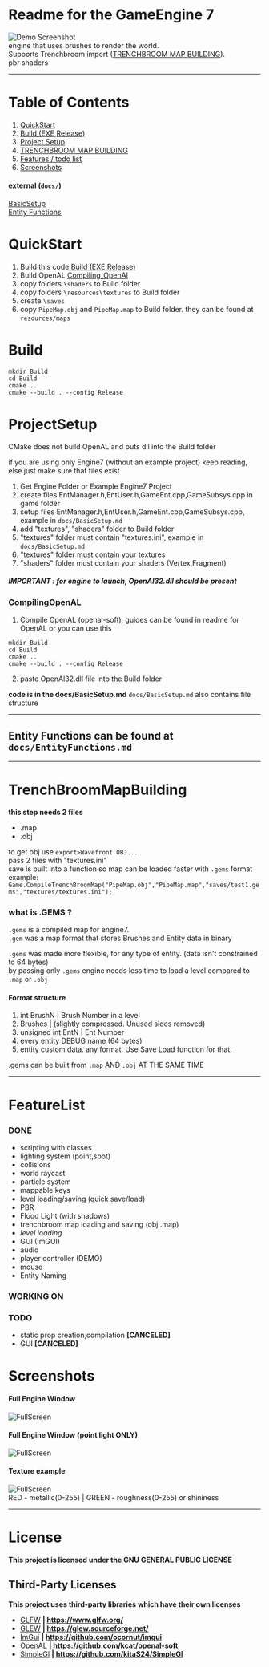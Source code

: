 # Readme for the GameEngine 7

![Demo Screenshot](docs/screenshots/HeaderImg.png)\
engine that uses brushes to render the world.\
Supports Trenchbroom import ([TRENCHBROOM MAP BUILDING](#TrenchBroomMapBuilding)).\
pbr shaders

***

# Table of Contents
1. [QuickStart](#QuickStart)
2. [Build (EXE,Release)](#Build)
3. [Project Setup](#ProjectSetup)
4. [TRENCHBROOM MAP BUILDING](#TrenchBroomMapBuilding)
5. [Features / todo list](#FeatureList)
6. [Screenshots](#Screenshots)

#### external (`docs/`)
[BasicSetup](docs/BasicSetup.md)\
[Entity Functions](docs/EntityFunctions.md)

# QuickStart
1. Build this code [Build (EXE,Release)](#Build)
2. Build OpenAL [Compiling_OpenAl](#CompilingOpenAl)
3. copy folders `\shaders` to Build folder
4. copy folders `\resources\textures` to Build folder
5. create `\saves`
6. copy `PipeMap.obj` and `PipeMap.map` to Build folder. they can be found at `resources/maps`

# Build

```
mkdir Build
cd Build
cmake ..
cmake --build . --config Release
```

# ProjectSetup

CMake does not build OpenAL and puts dll into the Build folder

if you are using only Engine7 (without an example project) keep reading, else just make sure that files exist

1. Get Engine Folder or Example Engine7 Project
2. create files EntManager.h,EntUser.h,GameEnt.cpp,GameSubsys.cpp in game folder
3. setup files EntManager.h,EntUser.h,GameEnt.cpp,GameSubsys.cpp, example in `docs/BasicSetup.md`
4. add "textures", "shaders" folder to Build folder
5. "textures" folder must contain "textures.ini", example in `docs/BasicSetup.md`
6. "textures" folder must contain your textures
7. "shaders" folder must contain your shaders (Vertex,Fragment)

##### IMPORTANT : for engine to launch, OpenAl32.dll should be present

### CompilingOpenAL

1. Compile OpenAL (openal-soft), guides can be found in readme for OpenAL or you can use this
```
mkdir Build
cd Build
cmake ..
cmake --build . --config Release
```
2. paste OpenAl32.dll file into the Build folder





**code is in the docs/BasicSetup.md**
`docs/BasicSetup.md` also contains file structure

---

## Entity Functions can be found at `docs/EntityFunctions.md`

---
# TrenchBroomMapBuilding

**this step needs 2 files**
* .map
* .obj

to get obj use `export>Wavefront OBJ...`\
pass 2 files with "textures.ini"\
save is built into a function so map can be loaded faster with `.gems` format\
example:
`Game.CompileTrenchBroomMap("PipeMap.obj","PipeMap.map","saves/test1.gems","textures/textures.ini");`

### what is .GEMS ?

`.gems` is a compiled map for engine7.\
`.gem` was a map format that stores Brushes and Entity data in binary

`.gems` was made more flexible, for any type of entity. (data isn't constrained to 64 bytes)\
by passing only `.gems` engine needs less time to load a level compared to `.map` or `.obj`

#### Format structure

1. int BrushN | Brush Number in a level
2. Brushes | (slightly compressed. Unused sides removed)
3. unsigned int EntN | Ent Number
4. every entity DEBUG name (64 bytes)
5. entity custom data. any format. Use Save Load function for that.


.gems can be built from `.map` AND `.obj` AT THE SAME TIME


---

# FeatureList

### DONE
* scripting with classes
* lighting system (point,spot)
* collisions
* world raycast
* particle system
* mappable keys
* level loading/saving (quick save/load)
* PBR
* Flood Light (with shadows)
* trenchbroom map loading and saving (obj,.map)
* _level loading_
* GUI (ImGUI)
* audio
* player controller (DEMO)
* mouse
* Entity Naming
### WORKING ON
### TODO

* static prop creation,compilation  **[CANCELED]**
* GUI   **[CANCELED]**


# Screenshots

#### Full Engine Window
![FullScreen](docs/screenshots/FullScreen1.png)
#### Full Engine Window (point light ONLY)
![FullScreen](docs/screenshots/FullScreen2.png)

#### Texture example
![FullScreen](docs/screenshots/TextureExample.png)\
RED - metallic(0-255) | GREEN - roughness(0-255) or shininess

---
# License
**This project is licensed under the GNU GENERAL PUBLIC LICENSE**

## Third-Party Licenses
**This project uses third-party libraries which have their own licenses**

* [GLFW](Engine/licenses/GLFW)  **| https://www.glfw.org/**
* [GLEW](Engine/licenses/GLEW)  **| https://glew.sourceforge.net/**
* [ImGui](Engine/licenses/ImGui)  **| https://github.com/ocornut/imgui**
* [OpenAL](Engine/licenses/OpenAl)  **| https://github.com/kcat/openal-soft**
* [SimpleGl](Engine/licenses/SimpleGl) **| https://github.com/kitaS24/SimpleGl**